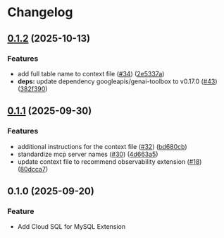 # Changelog

## [0.1.2](https://github.com/gemini-cli-extensions/cloud-sql-mysql/compare/0.1.1...0.1.2) (2025-10-13)


### Features

* add full table name to context file ([#34](https://github.com/gemini-cli-extensions/cloud-sql-mysql/issues/34)) ([2e5337a](https://github.com/gemini-cli-extensions/cloud-sql-mysql/commit/2e5337ab1aa1991104772fa6ecce94c3fc3931cb))
* **deps:** update dependency googleapis/genai-toolbox to v0.17.0 ([#43](https://github.com/gemini-cli-extensions/cloud-sql-mysql/issues/43)) ([382f390](https://github.com/gemini-cli-extensions/cloud-sql-mysql/commit/382f390d75b0f97905e4dd03eb01561491d7bea9))

## [0.1.1](https://github.com/gemini-cli-extensions/cloud-sql-mysql/compare/0.1.0...0.1.1) (2025-09-30)


### Features

* additional instructions for the context file ([#32](https://github.com/gemini-cli-extensions/cloud-sql-mysql/issues/32)) ([bd680cb](https://github.com/gemini-cli-extensions/cloud-sql-mysql/commit/bd680cb3c977f5941ba0370a3049e1615f308ae3))
* standardize mcp server names ([#30](https://github.com/gemini-cli-extensions/cloud-sql-mysql/issues/30)) ([4d663a5](https://github.com/gemini-cli-extensions/cloud-sql-mysql/commit/4d663a5701cc8ecd11d04acd0197cc46b3640b39))
* update context file to recommend observability extension ([#18](https://github.com/gemini-cli-extensions/cloud-sql-mysql/issues/18)) ([80dcca7](https://github.com/gemini-cli-extensions/cloud-sql-mysql/commit/80dcca71bf96c22fbb6e2d682e298f59cc14ba4b))

## 0.1.0 (2025-09-20)


### Feature

* Add Cloud SQL for MySQL Extension
